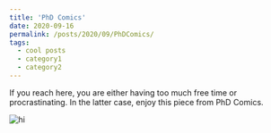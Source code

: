 ```yaml
---
title: 'PhD Comics'
date: 2020-09-16
permalink: /posts/2020/09/PhDComics/
tags:
  - cool posts
  - category1
  - category2
---
```


If you reach here, you are either having too much free time or procrastinating. In the latter case, enjoy this piece from PhD Comics.

<img src="http://phdcomics.com/comics/archive/phd060408s.gif" alt="hi" class="inline"/>
